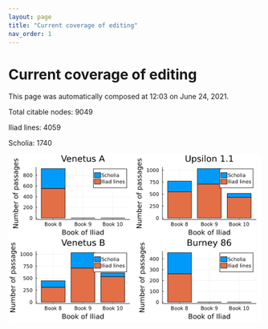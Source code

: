 ```yaml
---
layout: page
title: "Current coverage of editing"
nav_order: 1
---
```



# Current coverage of editing

This page was automatically composed at 12:03 on June 24, 2021.

Total citable nodes: 9049

Iliad lines: 4059

Scholia: 1740

![Summary of coverage](./coverage.png)